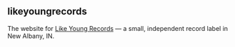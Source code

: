 ## likeyoungrecords

The website for [Like Young Records](http://www.likeyoungrecords.com) — a small, independent record label in New Albany, IN.
